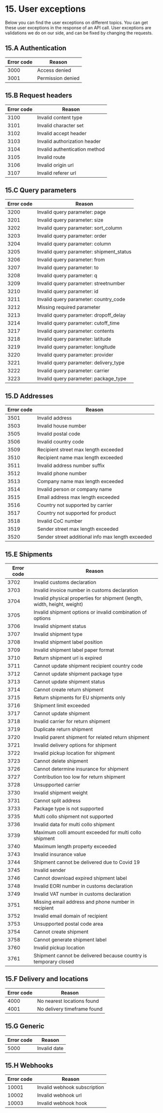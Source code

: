 # 15. User exceptions

Below you can find the user exceptions on different topics. You can get these user exceptions in the response of an API call.
User exceptions are validations we do on our side, and can be fixed by changing the requests. 

## 15.A Authentication

| Error code | Reason |
|------------|--------|
| 3000 | Access denied |
| 3001 | Permission denied |

## 15.B Request headers

| Error code | Reason |
|------------|--------|
| 3100 | Invalid content type |
| 3101 | Invalid character set |
| 3102 | Invalid accept header |
| 3103 | Invalid authorization header |
| 3104 | Invalid authentication method |
| 3105 | Invalid route |
| 3106 | Invalid origin url |
| 3107 | Invalid referer url |

## 15.C Query parameters

| Error code | Reason |
|------------|--------|
| 3200 | Invalid query parameter: page |
| 3201 | Invalid query parameter: size |
| 3202 | Invalid query parameter: sort_column |
| 3203 | Invalid query parameter: order |
| 3204 | Invalid query parameter: column |
| 3205 | Invalid query parameter: shipment_status |
| 3206 | Invalid query parameter: from |
| 3207 | Invalid query parameter: to |
| 3208 | Invalid query parameter: q |
| 3209 | Invalid query parameter: streetnumber |
| 3210 | Invalid query parameter: id |
| 3211 | Invalid query parameter: country_code |
| 3212 | Missing required parameter |
| 3213 | Invalid query parameter: dropoff_delay |
| 3214 | Invalid query parameter: cutoff_time |
| 3217 | Invalid query parameter: contents |
| 3218 | Invalid query parameter: latitude |
| 3219 | Invalid query parameter: longitude |
| 3220 | Invalid query parameter: provider |
| 3221 | Invalid query parameter: delivery_type |
| 3222 | Invalid query parameter: carrier |
| 3223 | Invalid query parameter: package_type |

## 15.D Addresses

| Error code | Reason |
|------------|--------|
| 3501 | Invalid address |
| 3503 | Invalid house number |
| 3505 | Invalid postal code |
| 3506 | Invalid country code |
| 3509 | Recipient street max length exceeded |
| 3510 | Recipient name max length exceeded |
| 3511 | Invalid address number suffix |
| 3512 | Invalid phone number |
| 3513 | Company name max length exceeded |
| 3514 | Invalid person or company name |
| 3515 | Email address max length exceeded |
| 3516 | Country not supported by carrier |
| 3517 | Country not supported for product |
| 3518 | Invalid CoC number |
| 3519 | Sender street max length exceeded |
| 3520 | Sender street additional info max length exceeded |


## 15.E Shipments

| Error code | Reason |
|------------|--------|
| 3702 | Invalid customs declaration |
| 3703 | Invalid invoice number in customs declaration |
| 3704 | Invalid physical properties for shipment (length, width, height, weight) |
| 3705 | Invalid shipment options or invalid combination of options |
| 3706 | Invalid shipment status |
| 3707 | Invalid shipment type |
| 3708 | Invalid shipment label position |
| 3709 | Invalid shipment label paper format |
| 3710 | Return shipment url is expired |
| 3711 | Cannot update shipment recipient country code |
| 3712 | Cannot update shipment package type |
| 3713 | Cannot update shipment status |
| 3714 | Cannot create return shipment |
| 3715 | Return shipments for EU shipments only |
| 3716 | Shipment limit exceeded |
| 3717 | Cannot update shipment |
| 3718 | Invalid carrier for return shipment |
| 3719 | Duplicate return shipment |
| 3720 | Invalid parent shipment for related return shipment |
| 3721 | Invalid delivery options for shipment |
| 3722 | Invalid pickup location for shipment |
| 3723 | Cannot delete shipment |
| 3726 | Cannot determine insurance for shipment |
| 3727 | Contribution too low for return shipment |
| 3728 | Unsupported carrier |
| 3730 | Invalid shipment weight |
| 3731 | Cannot split address |
| 3733 | Package type is not supported |
| 3735 | Multi collo shipment not supported |
| 3736 | Invalid data for multi collo shipment |
| 3739 | Maximum colli amount exceeded for multi collo shipment |
| 3740 | Maximum length property exceeded |
| 3743 | Invalid insurance value |
| 3744 | Shipment cannot be delivered due to Covid 19 |
| 3745 | Invalid sender |
| 3746 | Cannot download expired shipment label |
| 3748 | Invalid EORI number in customs declaration |
| 3749 | Invalid VAT number in customs declaration |
| 3751 | Missing email address and phone number in recipient |
| 3752 | Invalid email domain of recipient |
| 3753 | Unsupported postal code area |
| 3754 | Cannot create shipment |
| 3758 | Cannot generate shipment label |
| 3760 | Invalid pickup location |
| 3761 | Shipment cannot be delivered because country is temporary closed |

## 15.F Delivery and locations

| Error code | Reason |
|------------|--------|
| 4000 | No nearest locations found |
| 4001 | No delivery timeframe found |

## 15.G Generic

| Error code | Reason |
|------------|--------|
| 5000 | Invalid date |

## 15.H Webhooks

| Error code | Reason |
|------------|--------|
| 10001 | Invalid webhook subscription |
| 10002 | Invalid webhook url |
| 10003 | Invalid webhook hook |
